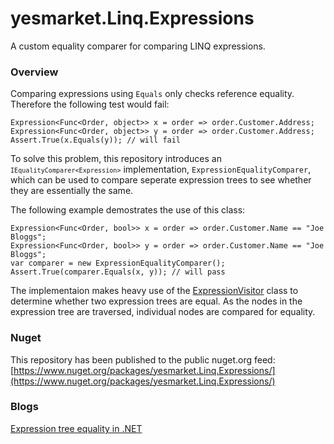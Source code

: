# yesmarket.Linq.Expressions

A custom equality comparer for comparing LINQ expressions.

### Overview

Comparing expressions using <code lang="cs" linenumbers="off">Equals</code> only checks reference equality. Therefore the following test would fail:

    Expression<Func<Order, object>> x = order => order.Customer.Address;
    Expression<Func<Order, object>> y = order => order.Customer.Address;
    Assert.True(x.Equals(y)); // will fail

To solve this problem, this repository introduces an <code lang="cs" linenumbers="off">`IEqualityComparer<Expression>`</code> implementation, <code lang="cs" linenumbers="off">ExpressionEqualityComparer</code>, which can be used to compare seperate expression trees to see whether they are essentially the same.

The following example demostrates the use of this class:

    Expression<Func<Order, bool>> x = order => order.Customer.Name == "Joe Bloggs";
    Expression<Func<Order, bool>> y = order => order.Customer.Name == "Joe Bloggs";
    var comparer = new ExpressionEqualityComparer();
    Assert.True(comparer.Equals(x, y)); // will pass

The implementaion makes heavy use of the [ExpressionVisitor](https://msdn.microsoft.com/en-us/library/system.linq.expressions.expressionvisitor.aspx) class to determine whether two expression trees are equal. As the nodes in the expression tree are traversed, individual nodes are compared for equality.

### Nuget

This repository has been published to the public nuget.org feed:
[https://www.nuget.org/packages/yesmarket.Linq.Expressions/](https://www.nuget.org/packages/yesmarket.Linq.Expressions/)

### Blogs

[Expression tree equality in .NET](http://www.blog.ryanbartsch.com/2016/05/expression-tree-equality-in-dotnet/)